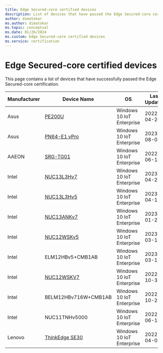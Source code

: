 ```yaml
---
title: Edge Secured-core certified devices
description: List of devices that have passed the Edge Secured-core certifications
author: dimatokar
ms.author: dimatokar
ms.topic: conceptual 
ms.date: 01/26/2024
ms.custom: Edge Secured-core certified devices
ms.service: certification
---
```


# Edge Secured-core certified devices
This page contains a list of devices that have successfully passed the Edge Secured-core certification.

|Manufacturer|Device Name|OS|Last Updated|
---|---|---|---
|Asus|[PE200U](https://www.asus.com/networking-iot-servers/aiot-industrial-solutions/embedded-computers-edge-ai-systems/pe200u/)|Windows 10 IoT Enterprise|2022-04-20|
|Asus|[PN64-E1 vPro](https://www.asus.com/ca-en/displays-desktops/mini-pcs/pn-series/asus-expertcenter-pn64-e1/)|Windows 10 IoT Enterprise|2023-08-08|
|AAEON|[SRG-TG01](https://newdata.aaeon.com.tw/DOWNLOAD/2014%20datasheet/Systems/SRG-TG01.pdf)|Windows 10 IoT Enterprise|2022-06-14|
|Intel|[NUC13L3Hv7](https://www.asus.com/us/displays-desktops/nucs/nuc-kits/nuc-13-pro-kit/techspec/)|Windows 10 IoT Enterprise|2023-04-28|
|Intel|[NUC13L3Hv5](https://www.asus.com/us/displays-desktops/nucs/nuc-kits/nuc-13-pro-kit/techspec/)|Windows 10 IoT Enterprise|2023-04-12|
|Intel|[NUC13ANKv7](https://www.asus.com/us/displays-desktops/nucs/nuc-kits/nuc-13-pro-kit/techspec/)|Windows 10 IoT Enterprise|2023-01-27|
|Intel|[NUC12WSKv5](https://www.asus.com/displays-desktops/nucs/nuc-mini-pcs/nuc-12-pro-mini-pc/techspec/)|Windows 10 IoT Enterprise|2023-03-16|
|Intel|ELM12HBv5+CMB1AB|Windows 10 IoT Enterprise|2023-03-17|
|Intel|[NUC12WSKV7](https://www.asus.com/displays-desktops/nucs/nuc-mini-pcs/nuc-12-pro-mini-pc/techspec/)|Windows 10 IoT Enterprise|2022-10-31|
|Intel|BELM12HBv716W+CMB1AB|Windows 10 IoT Enterprise|2022-10-25|
|Intel|NUC11TNHv5000|Windows 10 IoT Enterprise|2022-06-14|
|Lenovo|[ThinkEdge SE30](https://www.lenovo.com/us/en/p/desktops/thinkedge/thinkedge-se30/len102c0004)|Windows 10 IoT Enterprise|2022-04-06|
